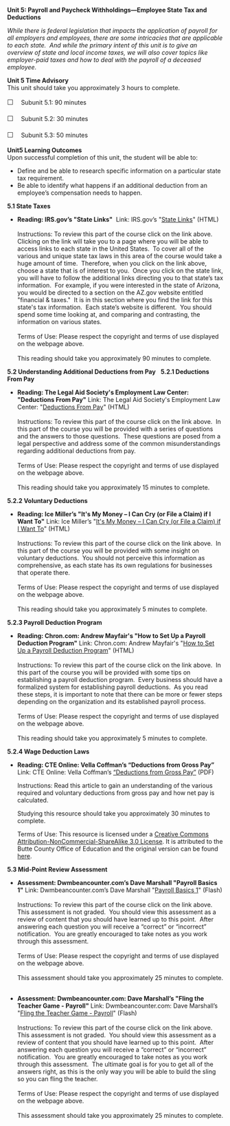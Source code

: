 **Unit 5: Payroll and Paycheck Withholdings—Employee State Tax and
Deductions** <span id="5"></span> 

*While there is federal legislation that impacts the application of
payroll for all employers and employees, there are some intricacies that
are applicable to each state.  And while the primary intent of this unit
is to give an overview of state and local income taxes, we will also
cover topics like employer-paid taxes and how to deal with the payroll
of a deceased employee.*

**Unit 5 Time Advisory**  
<span id="49705_time_advisory" class="showltimeadivisoryspan"
style="display: inline;"><span id="49537_time_advisory"
class="showltimeadivisoryspan" style="display: inline;">This unit should
take you approximately 3 hours to complete.  
  
 <span
style="font-family: 'Myriad Pro','Gill Sans','Gill Sans MT',Calibri,sans-serif; font-size: 16px; line-height: 24px; text-align: left;">☐
   </span>Subunit 5.1: 90 minutes</span>  
  
 <span id="49537_time_advisory" class="showltimeadivisoryspan"
style="display: inline;"><span
style="font-family: 'Myriad Pro','Gill Sans','Gill Sans MT',Calibri,sans-serif; font-size: 16px; line-height: 24px; text-align: left;">☐
   </span>Subunit 5.2: 30 minutes</span></span>  
  
 <span id="49705_time_advisory" class="showltimeadivisoryspan"
style="display: inline;"><span id="49537_time_advisory"
class="showltimeadivisoryspan" style="display: inline;"><span
style="font-family: 'Myriad Pro','Gill Sans','Gill Sans MT',Calibri,sans-serif; font-size: 16px; line-height: 24px; text-align: left;">☐
   </span>Subunit 5.3: 50 minutes</span></span>

**Unit5 Learning Outcomes**  
Upon successful completion of this unit, the student will be able to:  
-   Define and be able to research specific information on a particular
    state tax requirement. 
-   Be able to identify what happens if an additional deduction from an
    employee’s compensation needs to happen.  

**5.1 State Taxes** <span id="5.1"></span> 
-   **Reading: IRS.gov’s "State Links"**
     Link: IRS.gov’s "[State
    Links](http://www.irs.gov/businesses/small/article/0,,id=99021,00.html)"
    (HTML)  
        
     Instructions: To review this part of the course click on the link
    above.  Clicking on the link will take you to a page where you will
    be able to access links to each state in the United States.  To
    cover all of the various and unique state tax laws in this area of
    the course would take a huge amount of time.  Therefore, when you
    click on the link above, choose a state that is of interest to you. 
    Once you click on the state link, you will have to follow the
    additional links directing you to that state’s tax information.  For
    example, if you were interested in the state of Arizona, you would
    be directed to a section on the AZ.gov website entitled "financial &
    taxes."  It is in this section where you find the link for this
    state's tax information.  Each state’s website is different.  You
    should spend some time looking at, and comparing and contrasting,
    the information on various states.    
        
     Terms of Use: Please respect the copyright and terms of use
    displayed on the webpage above.  
        
     This reading should take you approximately 90 minutes to complete.
       

**5.2 Understanding Additional Deductions from Pay** <span
id="5.2"></span> 
**5.2.1 Deductions From Pay** <span id="5.2.1"></span> 
-   **Reading: The Legal Aid Society's Employment Law Center:
    "Deductions From Pay"**
    Link: The Legal Aid Society's Employment Law Center: "[Deductions
    From Pay](http://www.las-elc.org/factsheets/deductions.html)"
    (HTML)  
        
     Instructions: To review this part of the course click on the link
    above.  In this part of the course you will be provided with a
    series of questions and the answers to those questions.  These
    questions are posed from a legal perspective and address some of the
    common misunderstandings regarding additional deductions from
    pay.        
        
     Terms of Use: Please respect the copyright and terms of use
    displayed on the webpage above.  
        
     This reading should take you approximately 15 minutes to complete.

**5.2.2 Voluntary Deductions** <span id="5.2.2"></span> 
-   **Reading: Ice Miller’s "It's My Money – I Can Cry (or File a Claim)
    if I Want To"**
    Link: Ice Miller’s "[It's My Money – I Can Cry (or File a Claim) if
    I Want
    To](http://www.icemiller.com/enewsletter/InformedEmployerBriefing/VoluntaryDeductions.htm)"
    (HTML)  
        
     Instructions: To review this part of the course click on the link
    above.  In this part of the course you will be provided with some
    insight on voluntary deductions.  You should not perceive this
    information as comprehensive, as each state has its own regulations
    for businesses that operate there.         
        
     Terms of Use: Please respect the copyright and terms of use
    displayed on the webpage above.  
        
     This reading should take you approximately 5 minutes to complete.
       

**5.2.3 Payroll Deduction Program** <span id="5.2.3"></span> 
-   **Reading: Chron.com: Andrew Mayfair's "How to Set Up a Payroll
    Deduction Program"**
    Link: Chron.com: Andrew Mayfair's "[How to Set Up a Payroll
    Deduction
    Program](http://smallbusiness.chron.com/set-up-payroll-deduction-program-14438.html)"
    (HTML)  
        
     Instructions: To review this part of the course click on the link
    above.  In this part of the course you will be provided with some
    tips on establishing a payroll deduction program.  Every business
    should have a formalized system for establishing payroll
    deductions.  As you read these steps, it is important to note that
    there can be more or fewer steps depending on the organization and
    its established payroll process.   
        
     Terms of Use: Please respect the copyright and terms of use
    displayed on the webpage above.  
        
     This reading should take you approximately 5 minutes to complete.
       

**5.2.4 Wage Deduction Laws** <span id="5.2.4"></span> 
-   **Reading: CTE Online: Vella Coffman’s “Deductions from Gross Pay”**
    Link: CTE Online: Vella Coffman’s [“Deductions from Gross
    Pay”](http://www.saylor.org/site/wp-content/uploads/2013/04/PRDV201_Deductions-from-Gross-Pay.pdf)
    (PDF)  
      
     Instructions: Read this article to gain an understanding of the
    various required and voluntary deductions from gross pay and how net
    pay is calculated.  
      
     Studying this resource should take you approximately 30 minutes to
    complete.  
      
     Terms of Use: This resource is licensed under a [Creative Commons
    Attribution-NonCommercial-ShareAlike 3.0
    License](http://creativecommons.org/licenses/by-nc-sa/3.0/). It is
    attributed to the Butte County Office of Education and the original
    version can be found
    [here](http://www.cteonline.org/portal/default/Curriculum/Viewer/Curriculum?action=2&view=viewer&cmobjid=231366).

**5.3 Mid-Point Review Assessment** <span id="5.3"></span> 
-   **Assessment: Dwmbeancounter.com’s Dave Marshall "Payroll Basics
    1"**
    Link: Dwmbeancounter.com’s Dave Marshall "[Payroll Basics
    1](http://www.dwmbeancounter.com/BCTutorSite/TestLectures/Tests/Quizzes/Payroll/PR1.html)"
    (Flash)  
        
     Instructions: To review this part of the course click on the link
    above.  This assessment is not graded.  You should view this
    assessment as a review of content that you should have learned up to
    this point.  After answering each question you will receive a
    “correct” or “incorrect” notification.  You are greatly encouraged
    to take notes as you work through this assessment.     
        
     Terms of Use: Please respect the copyright and terms of use
    displayed on the webpage above.  
        
     This assessment should take you approximately 25 minutes to
    complete.    

-   **Assessment: Dwmbeancounter.com: Dave Marshall’s "Fling the Teacher
    Game - Payroll"**
    Link: Dwmbeancounter.com: Dave Marshall’s "[Fling the Teacher Game -
    Payroll](http://www.dwmbeancounter.com/BCTutorSite/TestLectures/Tests/Games/Fling/Payroll/FlingPayroll.html)"
    (Flash)  
        
     Instructions: To review this part of the course click on the link
    above.  This assessment is not graded.  You should view this
    assessment as a review of content that you should have learned up to
    this point.  After answering each question you will receive a
    “correct” or “incorrect” notification.  You are greatly encouraged
    to take notes as you work through this assessment.  The ultimate
    goal is for you to get all of the answers right, as this is the only
    way you will be able to build the sling so you can fling the
    teacher.     
        
     Terms of Use: Please respect the copyright and terms of use
    displayed on the webpage above.  
        
     This assessment should take you approximately 25 minutes to
    complete.


